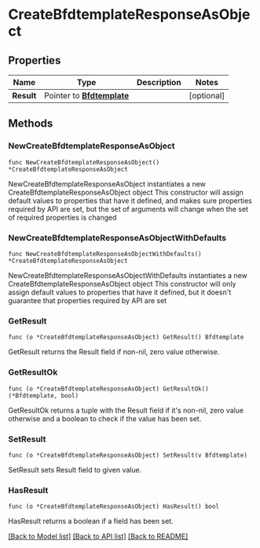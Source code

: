 # CreateBfdtemplateResponseAsObject

## Properties

Name | Type | Description | Notes
------------ | ------------- | ------------- | -------------
**Result** | Pointer to [**Bfdtemplate**](Bfdtemplate.md) |  | [optional] 

## Methods

### NewCreateBfdtemplateResponseAsObject

`func NewCreateBfdtemplateResponseAsObject() *CreateBfdtemplateResponseAsObject`

NewCreateBfdtemplateResponseAsObject instantiates a new CreateBfdtemplateResponseAsObject object
This constructor will assign default values to properties that have it defined,
and makes sure properties required by API are set, but the set of arguments
will change when the set of required properties is changed

### NewCreateBfdtemplateResponseAsObjectWithDefaults

`func NewCreateBfdtemplateResponseAsObjectWithDefaults() *CreateBfdtemplateResponseAsObject`

NewCreateBfdtemplateResponseAsObjectWithDefaults instantiates a new CreateBfdtemplateResponseAsObject object
This constructor will only assign default values to properties that have it defined,
but it doesn't guarantee that properties required by API are set

### GetResult

`func (o *CreateBfdtemplateResponseAsObject) GetResult() Bfdtemplate`

GetResult returns the Result field if non-nil, zero value otherwise.

### GetResultOk

`func (o *CreateBfdtemplateResponseAsObject) GetResultOk() (*Bfdtemplate, bool)`

GetResultOk returns a tuple with the Result field if it's non-nil, zero value otherwise
and a boolean to check if the value has been set.

### SetResult

`func (o *CreateBfdtemplateResponseAsObject) SetResult(v Bfdtemplate)`

SetResult sets Result field to given value.

### HasResult

`func (o *CreateBfdtemplateResponseAsObject) HasResult() bool`

HasResult returns a boolean if a field has been set.


[[Back to Model list]](../README.md#documentation-for-models) [[Back to API list]](../README.md#documentation-for-api-endpoints) [[Back to README]](../README.md)


